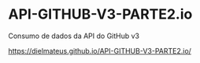 # API-GITHUB-V3-PARTE2.io
Consumo de dados da API do GitHub v3

https://dielmateus.github.io/API-GITHUB-V3-PARTE2.io/
